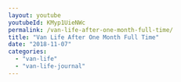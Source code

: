 ```yaml
---
layout: youtube
youtubeId: KMyp1UieNWc
permalink: /van-life-after-one-month-full-time/
title: "Van Life After One Month Full Time"
date: "2018-11-07"
categories: 
  - "van-life"
  - "van-life-journal"
---
```


